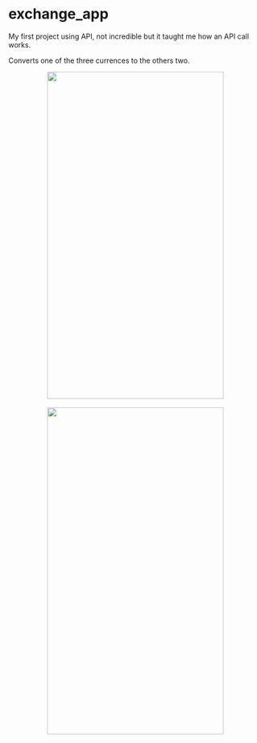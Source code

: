 # exchange_app

My first project using API, not incredible but it taught me how an API call works.
<br>

Converts one of the three currences to the others two.
<br>

<div align="center">
<img src="https://user-images.githubusercontent.com/73727609/175568306-18bac4a8-42a0-4c3d-ac8e-cc87a3df1bc1.png" width="350px" height ="650" />
</div>

<br>

<div align="center">
<img src="https://user-images.githubusercontent.com/73727609/175568308-e1927a0a-1239-469f-92bb-307d6e830697.png" width="350px" height ="650" />
</div>
